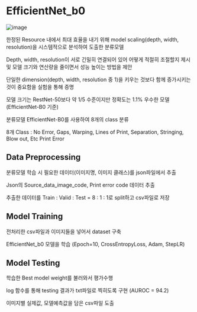 # EfficientNet_b0

![image](https://user-images.githubusercontent.com/125367053/218742249-5acfc69a-0f6a-4f60-96f9-206dd2066cb9.png)

한정된 Resource 내에서 최대 효율을 내기 위해 model scaling(depth, width, resolution)을 시스템적으로 분석하여 도출한 분류모델 

Depth, width, resolution이 서로 긴밀히 연결되어 있어 어떻게 적절히 조절할지 제시 및 모델 크기와 연산량을 줄이면서 성능 높이는 방법을 제안

단일한 dimension(depth, width, resolution 중 1)을 키우는 것보다 함께 증가시키는 것이 중요함을 실험을 통해 증명

모델 크기는 RestNet-50보다 약 1/5 수준이지만 정확도는 1.1% 우수한 모델(EfficientNet-B0 기준)  


분류모델 EfficientNet-B0를 사용하여 8개의 class 분류

8개 Class : No Error, Gaps, Warping, Lines of Print, Separation, Stringing, Blow out, Etc Print Error


## Data Preprocessing

분류모델 학습 시 필요한 데이터(이미지명, 이미지 클래스)를 json파일에서 추출

Json의 Source_data_image_code, Print error code 데이터 추출 

추출한 데이터를 Train : Valid : Test = 8 : 1 : 1로 split하고 csv파일로 저장

## Model Training

전처리한 csv파일과 이미지들을 넣어서 dataset 구축

EfficientNet_b0 모델을 학습 (Epoch=10, CrossEntropyLoss, Adam, StepLR)

## Model Testing

학습한 Best model weight를 불러와서 평가수행

log 함수를 통해 testing 결과가 txt파일로 찍히도록 구현 (AUROC = 94.2)

이미지별 실제값, 모델예측값을 담은 csv파일 도출

